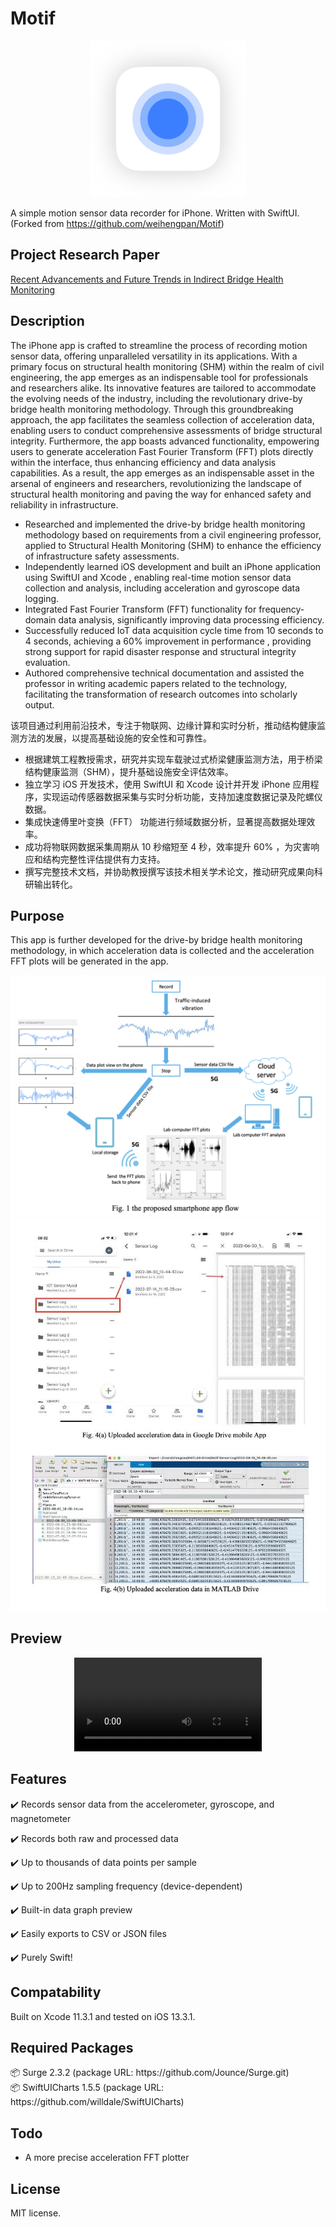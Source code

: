 # Motif
<p align="center">
<img src="Preview%20Images/Icon.png" width=250/>
</p>

A simple motion sensor data recorder for iPhone. Written with SwiftUI.
(Forked from https://github.com/weihengpan/Motif)

## Project Research Paper
[Recent Advancements and Future Trends in Indirect Bridge Health Monitoring](https://www.researchgate.net/publication/367762536_Recent_Advancements_and_Future_Trends_in_Indirect_Bridge_Health_Monitoring)

## Description
The iPhone app is crafted to streamline the process of recording motion sensor data, offering unparalleled versatility in its applications. With a primary focus on structural health monitoring (SHM) within the realm of civil engineering, the app emerges as an indispensable tool for professionals and researchers alike. Its innovative features are tailored to accommodate the evolving needs of the industry, including the revolutionary drive-by bridge health monitoring methodology. Through this groundbreaking approach, the app facilitates the seamless collection of acceleration data, enabling users to conduct comprehensive assessments of bridge structural integrity. Furthermore, the app boasts advanced functionality, empowering users to generate acceleration Fast Fourier Transform (FFT) plots directly within the interface, thus enhancing efficiency and data analysis capabilities. As a result, the app emerges as an indispensable asset in the arsenal of engineers and researchers, revolutionizing the landscape of structural health monitoring and paving the way for enhanced safety and reliability in infrastructure.

* Researched and implemented the drive-by bridge health monitoring methodology based on requirements from a civil engineering professor, applied to Structural Health Monitoring (SHM) to enhance the efficiency of infrastructure safety assessments.
* Independently learned iOS development and built an iPhone application using SwiftUI and Xcode , enabling real-time motion sensor data collection and analysis, including acceleration and gyroscope data logging.
* Integrated Fast Fourier Transform (FFT) functionality for frequency-domain data analysis, significantly improving data processing efficiency.
* Successfully reduced IoT data acquisition cycle time from 10 seconds to 4 seconds, achieving a 60% improvement in performance , providing strong support for rapid disaster response and structural integrity evaluation.
* Authored comprehensive technical documentation and assisted the professor in writing academic papers related to the technology, facilitating the transformation of research outcomes into scholarly output.

该项目通过利用前沿技术，专注于物联网、边缘计算和实时分析，推动结构健康监测方法的发展，以提高基础设施的安全性和可靠性。

* 根据建筑工程教授需求，研究并实现车载驶过式桥梁健康监测方法，用于桥梁结构健康监测（SHM），提升基础设施安全评估效率。
* 独立学习 iOS 开发技术，使用 SwiftUI 和 Xcode 设计并开发 iPhone 应用程序，实现运动传感器数据采集与实时分析功能，支持加速度数据记录及陀螺仪数据。
* 集成快速傅里叶变换（FFT） 功能进行频域数据分析，显著提高数据处理效率。
* 成功将物联网数据采集周期从 10 秒缩短至 4 秒，效率提升 60% ，为灾害响应和结构完整性评估提供有力支持。
* 撰写完整技术文档，并协助教授撰写该技术相关学术论文，推动研究成果向科研输出转化。


## Purpose
This app is further developed for the drive-by bridge health monitoring methodology, in which acceleration data is collected and the acceleration FFT plots will be generated in the app. 

<div align="center">
<img src="Preview%20Images/app flow.png"  />
<img src="Preview%20Images/motif%20data%20export.JPG"  />
</div>

## Preview
<div align="center">
  <video src="https://user-images.githubusercontent.com/71099565/181344579-4d388dac-9acb-450f-a76b-8ca822f91d5b.mp4"/>
</div>


## Features
✔️ Records sensor data from the accelerometer, gyroscope, and magnetometer

✔️ Records both raw and processed data

✔️ Up to thousands of data points per sample

✔️ Up to 200Hz sampling frequency (device-dependent)

✔️ Built-in data graph preview

✔️ Easily exports to CSV or JSON files

✔️ Purely Swift!

## Compatability
Built on Xcode 11.3.1 and tested on iOS 13.3.1.

## Required Packages
<div>📦 Surge 2.3.2 (package URL: https://github.com/Jounce/Surge.git)</div>
<div>📦 SwiftUICharts 1.5.5 (package URL: https://github.com/willdale/SwiftUICharts)</div>


## Todo
- A more precise acceleration FFT plotter

## License
MIT license.
